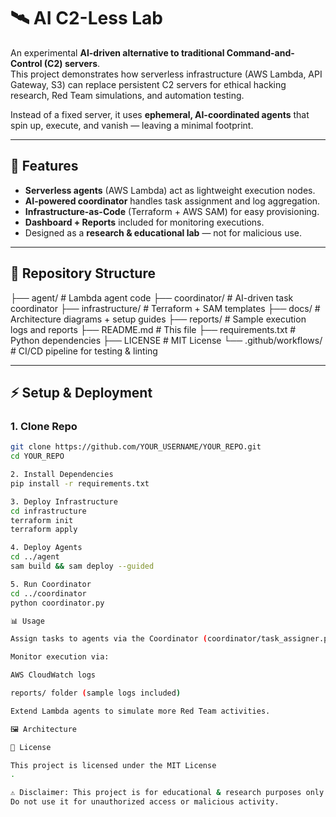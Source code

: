 # 🛰️ AI C2-Less Lab

An experimental **AI-driven alternative to traditional Command-and-Control (C2) servers**.  
This project demonstrates how serverless infrastructure (AWS Lambda, API Gateway, S3) can replace persistent C2 servers for ethical hacking research, Red Team simulations, and automation testing.  

Instead of a fixed server, it uses **ephemeral, AI-coordinated agents** that spin up, execute, and vanish — leaving a minimal footprint.

---

## 🚀 Features
- **Serverless agents** (AWS Lambda) act as lightweight execution nodes.  
- **AI-powered coordinator** handles task assignment and log aggregation.  
- **Infrastructure-as-Code** (Terraform + AWS SAM) for easy provisioning.  
- **Dashboard + Reports** included for monitoring executions.  
- Designed as a **research & educational lab** — not for malicious use.

---

## 📂 Repository Structure
├── agent/ # Lambda agent code
├── coordinator/ # AI-driven task coordinator
├── infrastructure/ # Terraform + SAM templates
├── docs/ # Architecture diagrams + setup guides
├── reports/ # Sample execution logs and reports
├── README.md # This file
├── requirements.txt # Python dependencies
├── LICENSE # MIT License
└── .github/workflows/ # CI/CD pipeline for testing & linting


---

## ⚡ Setup & Deployment

### 1. Clone Repo
```bash
git clone https://github.com/YOUR_USERNAME/YOUR_REPO.git
cd YOUR_REPO

2. Install Dependencies
pip install -r requirements.txt

3. Deploy Infrastructure
cd infrastructure
terraform init
terraform apply

4. Deploy Agents
cd ../agent
sam build && sam deploy --guided

5. Run Coordinator
cd ../coordinator
python coordinator.py

📊 Usage

Assign tasks to agents via the Coordinator (coordinator/task_assigner.py).

Monitor execution via:

AWS CloudWatch logs

reports/ folder (sample logs included)

Extend Lambda agents to simulate more Red Team activities.

🖼️ Architecture

📜 License

This project is licensed under the MIT License
.

⚠️ Disclaimer: This project is for educational & research purposes only.
Do not use it for unauthorized access or malicious activity.
